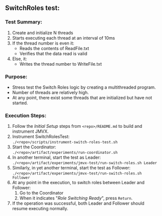 ## SwitchRoles test: ##

### Test Summary: ###
1. Create and initialize N threads
2. Starts executing each thread at an interval of 10ms
3. If the thread number is even it:
    * Reads the contents of ReadFile.txt
    * Verifies that the data read is valid
4. Else, it:
   * Writes the thread number to WriteFile.txt

### Purpose: ###
* Stress test the Switch Roles logic by creating a multithreaded program.
* Number of threads are relatively high.
* At any point, there exist some threads that are initialized but have not started.

### Execution Steps: ###
1. Follow the _Initial Setup_ steps from `<repo>/README.md` to build and instrument JMVX.
2. Instrument SwitchRolesTest: <br>
`./<repo>/scripts/instrument-switch-roles-test.sh`
3. Start the Coordinator:<br>
`./<repo>/artifact/experiments/run-coordinator.sh`
4. In another terminal, start the test as Leader:<br>
`./<repo>/artifact/experiments/jmvx-test/run-switch-roles.sh Leader`
5. Similarly, in yet another terminal, start the test as Follower:<br>
`./<repo>/artifact/experiments/jmvx-test/run-switch-roles.sh Follower`
6. At any point in the execution, to switch roles between Leader and Follower:
   1. Go to the Coordinator
   2. When it indicates "_Role Switching Ready_", press `Return`.
7. If the operation was successful, both Leader and Follower should resume executing normally.
